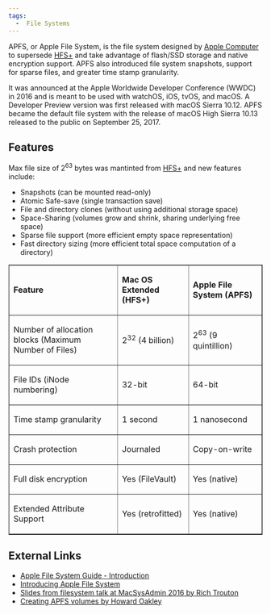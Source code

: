 ```yaml
---
tags:
  -  File Systems
---
```

APFS, or Apple File System, is the file system designed by [Apple
Computer](http://www.apple.com) to supersede [HFS+](hfs+.md) and
take advantage of flash/SSD storage and native encryption support. APFS
also introduced file system snapshots, support for sparse files, and
greater time stamp granularity.

It was announced at the Apple Worldwide Developer Conference (WWDC) in
2016 and is meant to be used with watchOS, iOS, tvOS, and macOS. A
Developer Preview version was first released with macOS Sierra 10.12.
APFS became the default file system with the release of macOS High
Sierra 10.13 released to the public on September 25, 2017.



## Features

Max file size of 2<sup>63</sup> bytes was mantinted from
[HFS+](hfs+.md) and new features include:

- Snapshots (can be mounted read-only)
- Atomic Safe-save (single transaction save)
- File and directory clones (without using additional storage space)
- Space-Sharing (volumes grow and shrink, sharing underlying free space)
- Sparse file support (more efficient empty space representation)
- Fast directory sizing (more efficient total space computation of a
  directory)



<CENTER>
<TABLE Border=1 cellpadding=2 cellspacing=0 width=75%>
<TR>
<TD>

<B>Feature</B>

</TD>
<TD>

<B>Mac OS Extended (HFS+)</B>

</TD>
<TD>

<B>Apple File System (APFS)</B>

</TD>
</TR>
<TR>
<TD>

Number of allocation blocks (Maximum Number of Files)

</TD>
<TD>

2<sup>32</sup> (4 billion)

</TD>
<TD>

2<sup>63</sup> (9 quintillion)

</TD>
</TR>
<TR>
<TD>

File IDs (iNode numbering)

</TD>
<TD>

32-bit

</TD>
<TD>

64-bit

</TD>
</TR>
<TR>
<TD>

Time stamp granularity

</TD>
<TD>

1 second

</TD>
<TD>

1 nanosecond

</TD>
</TR>
<TR>
<TD>

Crash protection

</TD>
<TD>

Journaled

</TD>
<TD>

Copy-on-write

</TD>
</TR>
<TR>
<TD>

Full disk encryption

</TD>
<TD>

Yes (FileVault)

</TD>
<TD>

Yes (native)

</TD>
</TR>
<TR>
<TD>

Extended Attribute Support

</TD>
<TD>

Yes (retrofitted)

</TD>
<TD>

Yes (native)

</TD>
</TR>
</table>
</CENTER>



## External Links

- [Apple File System Guide -
  Introduction](https://developer.apple.com/library/content/documentation/FileManagement/Conceptual/APFS_Guide/Introduction/Introduction.html)
- [Introducing Apple File
  System](http://devstreaming.apple.com/videos/wwdc/2016/701q0pnn0ietcautcrv/701/701_introducing_apple_file_system.pdf)
- [Slides from filesystem talk at MacSysAdmin 2016 by Rich
  Trouton](https://derflounder.wordpress.com/2016/10/05/slides-from-the-whats-new-in-file-system-session-at-macsysadmin-2016/)
- [Creating APFS volumes by Howard
  Oakley](https://eclecticlight.co/2017/04/08/how-to-make-your-own-apfs-volume/)

